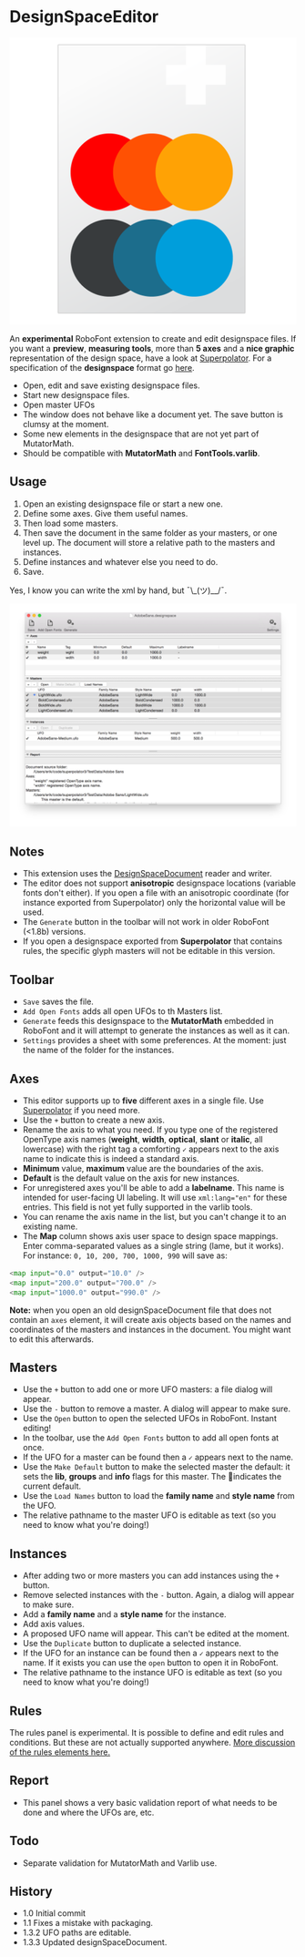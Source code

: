 # DesignSpaceEditor

![Icon](designSpaceFileIcon.png)

An **experimental** RoboFont extension to create and edit designspace files. If you want a **preview**, **measuring tools**, more than **5 axes** and a **nice graphic** representation of the design space, have a look at [Superpolator](http://new.superpolator.com/home/order/). For a specification of the **designspace** format go [here](https://github.com/LettError/designSpaceDocument).

* Open, edit and save existing designspace files.
* Start new designspace files.
* Open master UFOs
* The window does not behave like a document yet. The save button is clumsy at the moment.
* Some new elements in the designspace that are not yet part of MutatorMath.
* Should be compatible with **MutatorMath** and **FontTools.varlib**.

## Usage
1. Open an existing designspace file or start a new one.
1. Define some axes. Give them useful names.
1. Then load some masters.
1. Then save the document in the same folder as your masters, or one level up. The document will store a relative path to the masters and instances.
1. Define instances and whatever else you need to do.
1. Save. 

Yes, I know you can write the xml by hand, 
but ¯\\\_(ツ)__/¯.

![Screenshot](screen.png)

## Notes
* This extension uses the [DesignSpaceDocument](https://github.com/LettError/designSpaceDocument) reader and writer.
* The editor does not support **anisotropic** designspace locations (variable fonts don't either). If you open a file with an anisotropic coordinate (for instance exported from Superpolator) only the horizontal value will be used.
* The `Generate` button in the toolbar will not work in older RoboFont (<1.8b) versions. 
* If you open a designspace exported from **Superpolator** that contains rules, the specific glyph masters will not be editable in this version.
## Toolbar

* `Save` saves the file.
* `Add Open Fonts` adds all open UFOs to th Masters list.
* `Generate` feeds this designspace to the **MutatorMath** embedded in RoboFont and it will attempt to generate the instances as well as it can.
* `Settings` provides a sheet with some preferences. At the moment: just the name of the folder for the instances.

## Axes
* This editor supports up to **five** different axes in a single file. Use [Superpolator](http://superpolator.com) if you need more.
* Use the `+` button to create a new axis.
* Rename the axis to what you need. If you type one of the registered OpenType axis names (**weight**, **width**, **optical**, **slant** or **italic**, all lowercase) with the right tag a comforting `✓` appears next to the axis name to indicate this is indeed a standard axis.
* **Minimum** value, **maximum** value are the boundaries of the axis.
* **Default** is the default value on the axis for new instances.
* For unregistered axes you'll be able to add a **labelname**. This name is intended for user-facing UI labeling. It will use `xml:lang="en"` for these entries. This field is not yet fully supported in the varlib tools.
* You can rename the axis name in the list, but you can't change it to an existing name.
* The **Map** column shows axis user space to design space mappings. Enter comma-separated values as a single string (lame, but it works). For instance: `0, 10, 200, 700, 1000, 990` will save as:

```python
<map input="0.0" output="10.0" />
<map input="200.0" output="700.0" />
<map input="1000.0" output="990.0" />
```
**Note:** when you open an old designSpaceDocument file that does not contain an `axes` element, it will create axis objects based on the names and coordinates of the masters and instances in the document. You might want to edit this afterwards.

## Masters
* Use the `+` button to add one or more UFO masters: a file dialog will appear.
* Use the `-` button to remove a master. A dialog will appear to make sure.
* Use the `Open` button to open the selected UFOs in RoboFont. Instant editing!
* In the toolbar, use the `Add Open Fonts` button to add all open fonts at once. 
* If the UFO for a master can be found then a `✓` appears next to the name.
* Use the `Make Default` button to make the selected master the default: it sets the **lib**, **groups** and **info** flags for this master. The 🔹indicates the current default.
* Use the `Load Names` button to load the **family name** and **style name** from the UFO.
* The relative pathname to the master UFO is editable as text (so you need to know what you're doing!)

## Instances
* After adding two or more masters you can add instances using the `+` button.
* Remove selected instances with the `-` button. Again, a dialog will appear to make sure.
* Add a **family name** and a **style name** for the instance.
* Add axis values.
* A proposed UFO name will appear. This can't be edited at the moment.
* Use the `Duplicate` button to duplicate a selected instance.
* If the UFO for an instance can be found then a `✓` appears next to the name. If it exists you can use the `open` button to open it in RoboFont.
* The relative pathname to the instance UFO is editable as text (so you need to know what you're doing!)

## Rules
The rules panel is experimental. It is possible to define and edit rules and conditions. But these are not actually supported anywhere. [More discussion of the rules elements here.](https://github.com/LettError/designSpaceDocument#rules)

## Report
* This panel shows a very basic validation report of what needs to be done and where the UFOs are, etc.

## Todo
* Separate validation for MutatorMath and Varlib use.

## History

* 1.0 Initial commit
* 1.1 Fixes a mistake with packaging.
* 1.3.2 UFO paths are editable.
* 1.3.3 Updated designSpaceDocument.
